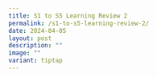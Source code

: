```yaml
---
title: S1 to S5 Learning Review 2
permalink: /s1-to-s5-learning-review-2/
date: 2024-04-05
layout: post
description: ""
image: ""
variant: tiptap
---
```

